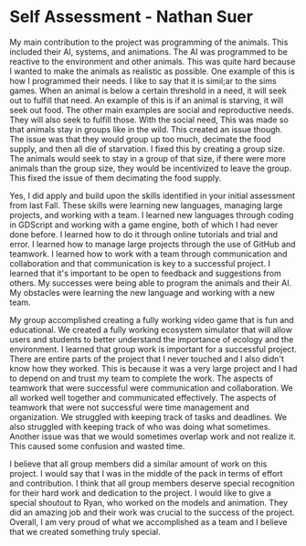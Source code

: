 # Self Assessment - Nathan Suer

<!-- The purpose of the Self-Assessment and the Team-Assessment is to reflect on all your personal and group accomplishments in Senior Design. 

Part A - Two Paragraphs: What was your individual contribution to this project? Did you apply and build upon the skills identified in your initial assessment from last Fall? What did you do and how did you do it? What did you learn and what competencies did you build? What were your successes, what were you obstacles?

Part B – Two Paragraphs: What did your group accomplish? What did you learn about group work? What aspects of teamwork were successful and what aspects of teamwork were not successful? How did your efforts on the project compare to that of your teammates?  Do any team members deserve special recognition? -->

My main contribution to the project was programming of the animals. This included their AI, systems, and animations. The AI was programmed to be reactive to the environment and other animals. This was quite hard because I wanted to make the animals as realistic as possible. One example of this is how I programmed their needs. I like to say that it is simil;ar to the sims games. When an animal is below a certain threshold in a need, it will seek out to fulfill that need. An example of this is if an animal is starving, it will seek out food. The other main examples are social and reproductive needs. They will also seek to fulfill those. With the social need, This was made so that animals stay in groups like in the wild. This created an issue though. The issue was that they would group up too much, decimate the food supply, and then all die of starvation. I fixed this by creating a group size. The animals would seek to stay in a group of that size, if there were more animals than the group size, they would be incentivized to leave the group. This fixed the issue of them decimating the food supply.

Yes, I did apply and build upon the skills identified in your initial assessment from last Fall. These skills were learning new languages, managing large projects, and working with a team. I learned new languages through coding in GDScript and working with a game engine, both of which I had never done before. I learned how to do it through online tutorials and trial and error. I learned how to manage large projects through the use of GitHub and teamwork. I learned how to work with a team through communication and collaboration and that communication is key to a successful project. I learned that it's important to be open to feedback and suggestions from others. My successes were being able to program the animals and their AI. My obstacles were learning the new language and working with a new team.

My group accomplished creating a fully working video game that is fun and educational. We created a fully working ecosystem simulator that will allow users and students to better understand the importance of ecology and the environment. I learned that group work is important for a successful project. There are entire parts of the project that I never touched and I also didn't know how they worked. This is because it was a very large project and I had to depend on and trust my team to complete the work. The aspects of teamwork that were successful were communication and collaboration. We all worked well together and communicated effectively. The aspects of teamwork that were not successful were time management and organization. We struggled with keeping track of tasks and deadlines. We also struggled with keeping track of who was doing what sometimes. Another issue was that we would sometimes overlap work and not realize it. This caused some confusion and wasted time. 

I believe that all group members did a similar amount of work on this project. I would say that I was in the middle of the pack in terms of effort and contribution. I think that all group members deserve special recognition for their hard work and dedication to the project. I would like to give a special shoutout to Ryan, who worked on the models and animation. They did an amazing job and their work was crucial to the success of the project. Overall, I am very proud of what we accomplished as a team and I believe that we created something truly special.
